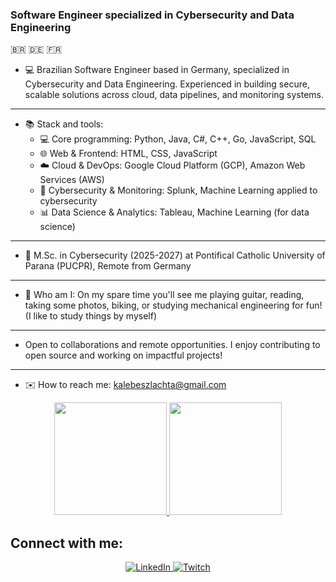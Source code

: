 ### Software Engineer specialized in Cybersecurity and Data Engineering 
🇧🇷 🇩🇪 🇫🇷

- 💻 Brazilian Software Engineer based in Germany, specialized in Cybersecurity and Data Engineering.
  Experienced in building secure, scalable solutions across cloud, data pipelines, and monitoring systems.
----
- 📚 Stack and tools:
    - 💻 Core programming: Python, Java, C#, C++, Go, JavaScript, SQL
    - 🌐 Web & Frontend: HTML, CSS, JavaScript
    - ☁️ Cloud & DevOps: Google Cloud Platform (GCP), Amazon Web Services (AWS)
    - 🔐 Cybersecurity & Monitoring: Splunk, Machine Learning applied to cybersecurity
    - 📊 Data Science & Analytics: Tableau, Machine Learning (for data science)
----
- 📖 M.Sc. in Cybersecurity (2025-2027) at Pontifical Catholic University of Parana (PUCPR), Remote from Germany
----
- 🎸 Who am I: On my spare time you'll see me playing guitar, reading, taking some photos, biking, or studying mechanical engineering for fun! (I like to study things by myself)
----
- Open to collaborations and remote opportunities. I enjoy contributing to open source and working on impactful projects!
----
- ✉️ How to reach me: kalebeszlachta@gmail.com

<div align="center">
  <a href="https://github.com/kalebers">
    <img height="180em" src="https://github-readme-stats-sigma-five.vercel.app/api?username=kalebers&show_icons=true&theme=tokyonight&include_all_commits=true&count_private=true"/>
  </a>
  <a href="https://github.com/kalebers">
    <img height="180em" src="https://github-readme-stats.vercel.app/api/top-langs?username=kalebers&layout=compact&theme=tokyonight&langs_count=15&card_width=320"/>
  </a>
</div>

## Connect with me:

<div align="center"> 
  <a href="https://www.linkedin.com/in/kalebe-rodrigues-szlachta-918357205" target="_blank">
    <img src="https://img.shields.io/badge/LinkedIn-0077B5?style=for-the-badge&logo=linkedin&logoColor=white" alt="LinkedIn">
  </a>
  <a href="https://www.twitch.tv/kalebers" target="_blank">
    <img src="https://img.shields.io/badge/Twitch-9146FF?style=for-the-badge&logo=twitch&logoColor=white" alt="Twitch">
  </a>
</div>
